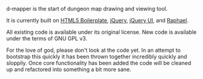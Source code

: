 d-mapper is the start of dungeon map drawing and viewing tool.

It is currently built on [HTML5 Boilerplate](http://html5boilerplate.com), [jQuery](http://jquery.com), [jQuery UI](http://jqueryui.com/), and [Raphael](http://raphaeljs.com/).

All existing code is available under its original license.  New code is available under the terms of GNU GPL v3.

For the love of god, please don't look at the code yet.  In an attempt to bootstrap this quickly it has been thrown together incredibly quickly and sloppily.  Once core functionality
has been added the code will be cleaned up and refactored into something a bit more sane. 